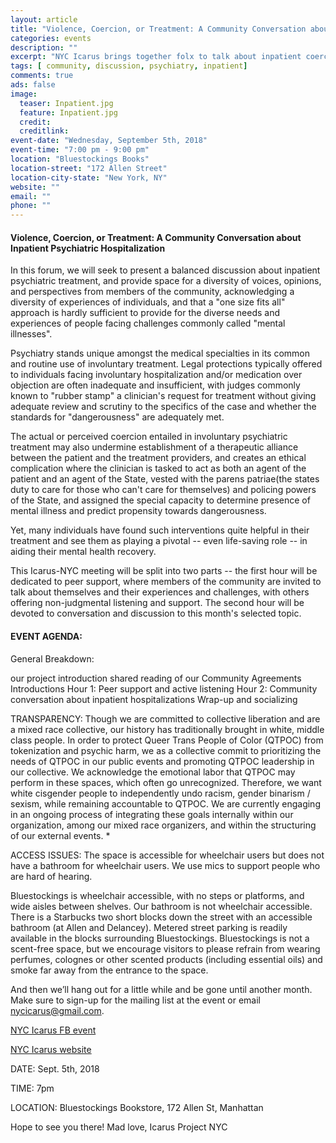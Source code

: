 ```yaml
---
layout: article
title: "Violence, Coercion, or Treatment: A Community Conversation about Inpatient Psychiatric Hospitalization"
categories: events
description: ""
excerpt: "NYC Icarus brings together folx to talk about inpatient coercion"
tags: [ community, discussion, psychiatry, inpatient]
comments: true
ads: false
image:
  teaser: Inpatient.jpg
  feature: Inpatient.jpg
  credit: 
  creditlink: 
event-date: "Wednesday, September 5th, 2018"
event-time: "7:00 pm - 9:00 pm"
location: "Bluestockings Books"
location-street: "172 Allen Street"
location-city-state: "New York, NY"
website: ""
email: ""
phone: ""
---
```


#### Violence, Coercion, or Treatment: A Community Conversation about Inpatient Psychiatric Hospitalization

In this forum, we will seek to present a balanced discussion about inpatient psychiatric treatment, and provide space for a diversity of voices, opinions, and perspectives from members of the community, acknowledging a diversity of experiences of individuals, and that a "one size fits all" approach is hardly sufficient to provide for the diverse needs and experiences of people facing challenges commonly called "mental illnesses".

Psychiatry stands unique amongst the medical specialties in its common and routine use of involuntary treatment. Legal protections typically offered to individuals facing involuntary hospitalization and/or medication over objection are often inadequate and insufficient, with judges commonly known to "rubber stamp" a clinician's request for treatment without giving adequate review and scrutiny to the specifics of the case and whether the standards for "dangerousness" are adequately met.

The actual or perceived coercion entailed in involuntary psychiatric treatment may also undermine establishment of a therapeutic alliance between the patient and the treatment providers, and creates an ethical complication where the clinician is tasked to act as both an agent of the patient and an agent of the State, vested with the parens patriae(the states duty to care for those who can't care for themselves) and policing powers of the State, and assigned the special capacity to determine presence of mental illness and predict propensity towards dangerousness.

Yet, many individuals have found such interventions quite helpful in their treatment and see them as playing a pivotal -- even life-saving role -- in aiding their mental health recovery.

This Icarus-NYC meeting will be split into two parts -- the first hour will be dedicated to peer support, where members of the community are invited to talk about themselves and their experiences and challenges, with others offering non-judgmental listening and support. The second hour will be devoted to conversation and discussion to this month's selected topic.

#### EVENT AGENDA:

General Breakdown:

our project introduction
shared reading of our Community Agreements
Introductions
Hour 1: Peer support and active listening
Hour 2: Community conversation about inpatient hospitalizations
Wrap-up and socializing


TRANSPARENCY:
Though we are committed to collective liberation and are a mixed race collective, our history has traditionally brought in white, middle class people. In order to protect Queer Trans People of Color (QTPOC) from tokenization and psychic harm, we as a collective commit to prioritizing the needs of QTPOC in our public events and promoting QTPOC leadership in our collective. We acknowledge the emotional labor that QTPOC may perform in these spaces, which often go unrecognized. Therefore, we want white cisgender people to independently undo racism, gender binarism / sexism, while remaining accountable to QTPOC. We are currently engaging in an ongoing process of integrating these goals internally within our organization, among our mixed race organizers, and within the structuring of our external events. *

ACCESS ISSUES: The space is accessible for wheelchair users but does not have a bathroom for wheelchair users. We use mics to support people who are hard of hearing.

Bluestockings is wheelchair accessible, with no steps or platforms, and wide aisles between shelves. Our bathroom is not wheelchair accessible. There is a Starbucks two short blocks down the street with an accessible bathroom (at Allen and Delancey). Metered street parking is readily available in the blocks surrounding Bluestockings. Bluestockings is not a scent-free space, but we encourage visitors to please refrain from wearing perfumes, colognes or other scented products (including essential oils) and smoke far away from the entrance to the space.

And then we’ll hang out for a little while and be gone until another month. Make sure to sign-up for the mailing list at the event or email nycicarus@gmail.com.

[NYC Icarus FB event](https://www.facebook.com/events/1719912428117628/)

[NYC Icarus website](http://nycicarus.org/events/)


DATE: Sept. 5th, 2018

TIME: 7pm

LOCATION: Bluestockings Bookstore, 172 Allen St, Manhattan

Hope to see you there!
Mad love, Icarus Project NYC
